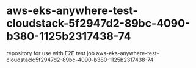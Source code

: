 # aws-eks-anywhere-test-cloudstack-5f2947d2-89bc-4090-b380-1125b2317438-74
repository for use with E2E test job aws-eks-anywhere-test-cloudstack:5f2947d2-89bc-4090-b380-1125b2317438-74
